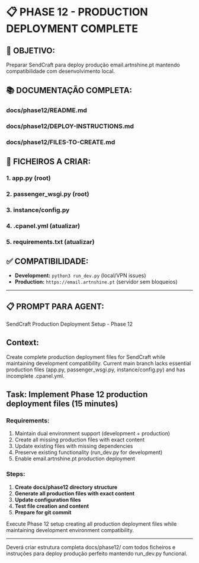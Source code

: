 # 📋 **PHASE 12 - PRODUCTION DEPLOYMENT COMPLETE**

## 🎯 **OBJETIVO:**
Preparar SendCraft para deploy produção email.artnshine.pt mantendo compatibilidade com desenvolvimento local.

## 📚 **DOCUMENTAÇÃO COMPLETA:**

### **docs/phase12/README.md**
### **docs/phase12/DEPLOY-INSTRUCTIONS.md** 
### **docs/phase12/FILES-TO-CREATE.md**

## 🚀 **FICHEIROS A CRIAR:**

### **1. app.py (root)**
### **2. passenger_wsgi.py (root)**
### **3. instance/config.py**
### **4. .cpanel.yml (atualizar)**  
### **5. requirements.txt (atualizar)**

## ✅ **COMPATIBILIDADE:**
- **Development:** `python3 run_dev.py` (local/VPN issues)
- **Production:** `https://email.artnshine.pt` (servidor sem bloqueios)

---

## 📋 **PROMPT PARA AGENT:**

SendCraft Production Deployment Setup - Phase 12

## Context:
Create complete production deployment files for SendCraft while maintaining development compatibility. Current main branch lacks essential production files (app.py, passenger_wsgi.py, instance/config.py) and has incomplete .cpanel.yml.

## Task: Implement Phase 12 production deployment files (15 minutes)

### Requirements:
1. Maintain dual environment support (development + production)
2. Create all missing production files with exact content
3. Update existing files with missing dependencies
4. Preserve existing functionality (run_dev.py for development)
5. Enable email.artnshine.pt production deployment

### Steps:

1. **Create docs/phase12 directory structure**
2. **Generate all production files with exact content**  
3. **Update configuration files**
4. **Test file creation and content**
5. **Prepare for git commit**

Execute Phase 12 setup creating all production deployment files while maintaining development environment compatibility.

---

Deverá criar estrutura completa docs/phase12/ com todos ficheiros e instruções para deploy produção perfeito mantendo run_dev.py funcional.